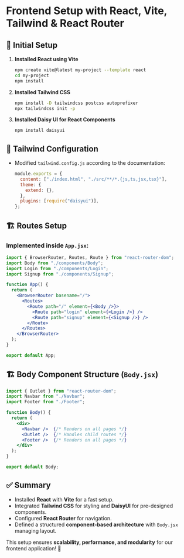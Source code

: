 # Frontend Setup with React, Vite, Tailwind & React Router

## 🚀 Initial Setup
1. **Installed React using Vite**
   ```sh
   npm create vite@latest my-project --template react
   cd my-project
   npm install
   ```
2. **Installed Tailwind CSS**
   ```sh
   npm install -D tailwindcss postcss autoprefixer
   npx tailwindcss init -p
   ```
3. **Installed Daisy UI for React Components**
   ```sh
   npm install daisyui
   ```

## 🎨 Tailwind Configuration
- Modified `tailwind.config.js` according to the documentation:
   ```js
   module.exports = {
     content: ["./index.html", "./src/**/*.{js,ts,jsx,tsx}"],
     theme: {
       extend: {},
     },
     plugins: [require("daisyui")],
   };
   ```

## 🏗️ Routes Setup
### Implemented inside `App.jsx`:
```jsx
import { BrowserRouter, Routes, Route } from "react-router-dom";
import Body from "./components/Body";
import Login from "./components/Login";
import Signup from "./components/Signup";

function App() {
  return (
    <BrowserRouter basename="/">
      <Routes>
        <Route path="/" element={<Body />}>
          <Route path="login" element={<Login />} />
          <Route path="signup" element={<Signup />} />
        </Route>
      </Routes>
    </BrowserRouter>
  );
}

export default App;
```

## 🏗️ Body Component Structure (`Body.jsx`)
```jsx
import { Outlet } from "react-router-dom";
import Navbar from "./Navbar";
import Footer from "./Footer";

function Body() {
  return (
    <div>
      <Navbar />  {/* Renders on all pages */}
      <Outlet />  {/* Handles child routes */}
      <Footer />  {/* Renders on all pages */}
    </div>
  );
}

export default Body;
```

## ✅ Summary
- Installed **React** with **Vite** for a fast setup.
- Integrated **Tailwind CSS** for styling and **DaisyUI** for pre-designed components.
- Configured **React Router** for navigation.
- Defined a structured **component-based architecture** with `Body.jsx` managing layout.

This setup ensures **scalability, performance, and modularity** for our frontend application! 🚀

